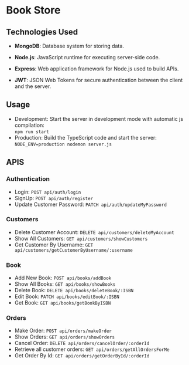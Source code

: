 # Book Store

## Technologies Used

- **MongoDB**: Database system for storing data.
- **Node.js**: JavaScript runtime for executing server-side code.

- **Express**: Web application framework for Node.js used to build APIs.

- **JWT**: JSON Web Tokens for secure authentication between the client and the server.

## Usage

- Development: Start the server in development mode with automatic js compilation:<br>
  `npm run start`
- Production: Build the TypeScript code and start the server:<br>
  `NODE_ENV=production nodemon server.js`

## APIS

### Authentication

- Login: `POST api/auth/login`
- SignUp: `POST api/auth/register`
- Update Customer Password: `PATCH api/auth/updateMyPassword`

### Customers

- Delete Customer Account: `DELETE api/customers/deleteMyAccount`
- Show All Customers: `GET api/customers/showCustomers`
- Get Customer By Username: `GET api/customers/getCustomerByUsername/:username`

### Book

- Add New Book: `POST api/books/addBook`
- Show All Books: `GET api/books/showBooks`
- Delete Book: `DELETE api/books/deleteBook/:ISBN`
- Edit Book: `PATCH api/books/editBook/:ISBN`
- Get Book: `GET api/books/getBookByISBN`

### Orders

- Make Order: `POST api/orders/makeOrder`
- Show Orders: `GET api/orders/showOrders`
- Cancel Order: `DELETE api/orders/cancelOrder/:orderId`
- Retrieve all customer orders: `GET api/orders/getAllOrdersForMe`
- Get Order By Id: `GET api/orders/getOrderById/:orderId`
